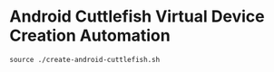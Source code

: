 # Android Cuttlefish Virtual Device Creation Automation

```
source ./create-android-cuttlefish.sh
```

